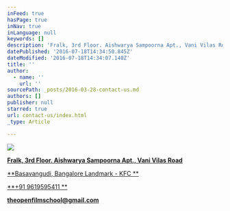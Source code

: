 ```yaml
---
inFeed: true
hasPage: true
inNav: true
inLanguage: null
keywords: []
description: 'Fralk, 3rd Floor. Aishwarya Sampoorna Apt., Vani Vilas Road'
datePublished: '2016-07-18T14:34:50.845Z'
dateModified: '2016-07-18T14:34:07.140Z'
title: ''
author:
  - name: ''
    url: ''
sourcePath: _posts/2016-03-28-contact-us.md
authors: []
publisher: null
starred: true
url: contact-us/index.html
_type: Article

---
```

![](https://the-grid-user-content.s3-us-west-2.amazonaws.com/d6acdda1-bc7e-4319-8909-51aabb5223a8.png)

**[Fralk, 3rd Floor. Aishwarya Sampoorna Apt., Vani Vilas Road][0]**

[**Basavangudi, Bangalore Landmark - KFC **][0]

[**+91 9619595411 **][0]

[**theopenfilmschool@gmail.com**][0]

[0]: null